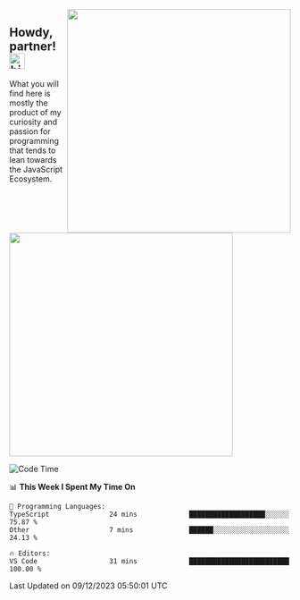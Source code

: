 <img src="https://raw.githubusercontent.com/gist/patevs/b007a0e98fb216438d4cbf559fac4166/raw/88f20c9d749d756be63f22b09f3c4ac570bc5101/programming.gif" min-width="200px" max-width="400px" width="400px" align="right">

## Howdy, partner! <img src="https://user-images.githubusercontent.com/1303154/88677602-1635ba80-d120-11ea-84d8-d263ba5fc3c0.gif" width="28px" alt="hi">
<p> What you will find here is mostly the product of my curiosity and passion for programming that tends to lean towards the JavaScript Ecosystem. </p>

<!-- [![LinkedIn](https://img.shields.io/badge/LinkedIn-0077B5?style=for-the-badge&logo=linkedin&logoColor=white)](https://www.linkedin.com/in/fabiobarrosr/) -->
<!-- [![Whatsapp](https://img.shields.io/badge/WhatsApp-25D366?style=for-the-badge&logo=whatsapp&logoColor=white)](https://api.whatsapp.com/send/?phone=81997261308) -->


<!--### Languages, Frameworks, Libraries & Tools


#### Front End

<img alt="JavaScript"  src="https://img.shields.io/badge/javascript-%23323330.svg?&style=for-the-badge&logo=javascript&logoColor=%23F7DF1E"/> <img alt="TypeScript"   src="https://img.shields.io/badge/typescript-%23007ACC.svg?&style=for-the-badge&logo=typescript&logoColor=white"/> <img alt="React"   src="https://img.shields.io/badge/react-%2320232a.svg?&style=for-the-badge&logo=react&logoColor=%2361DAFB"/> <img alt="Redux"   src="https://img.shields.io/badge/redux-%23593d88.svg?&style=for-the-badge&logo=redux&logoColor=white"/> <img alt="Apollo-GraphQL" src="https://img.shields.io/badge/-ApolloGraphQL-311C87?style=for-the-badge&logo=apollo-graphql"/> <img alt="Bootstrap"   src="https://img.shields.io/badge/bootstrap-%23563D7C.svg?&style=for-the-badge&logo=bootstrap&logoColor=white"/> <img alt="Ant-Design"   src="https://img.shields.io/badge/-AntDesign-%230170FE?&style=for-the-badge&logo=ant-design&logoColor=white"/> <img alt="HTML5"   src="https://img.shields.io/badge/html5-%23E34F26.svg?&style=for-the-badge&logo=html5&logoColor=white"/> <img alt="CSS3"   src="https://img.shields.io/badge/css3-%231572B6.svg?&style=for-the-badge&logo=css3&logoColor=white"/> 
<img alt="SASS"   src="https://img.shields.io/badge/SASS-hotpink.svg?&style=for-the-badge&logo=SASS&logoColor=white"/> <img alt="Styled Components"   src="https://img.shields.io/badge/styled--components-DB7093?style=for-the-badge&logo=styled-components&logoColor=white"/> 
-->
<!--- 
Lang Stats
-->
<img src="https://github-readme-stats.vercel.app/api/top-langs/?username=fabio-barros&hide=html,css,dockerfile,scss,shell&hide_border=true&langs_count=10&layout=compact&theme=algolia&hide_border=true)](https://github.com/fabio-barros" width="400" >
<!--
#### Back End
<!--- 
Node 
Express
Next
Nest
GraphQL
-->
<!---
<img alt="NodeJS" src="https://img.shields.io/badge/node.js-%2343853D.svg?style=for-the-badge&logo=node-dot-js&logoColor=white"/> <img alt="Express.js" src="https://img.shields.io/badge/express.js-%23404d59.svg?style=for-the-badge&logo=express&logoColor=%2361DAFB"/> <img alt="Next JS" src="https://img.shields.io/badge/nextjs-%23000000.svg?style=for-the-badge&logo=next.js&logoColor=white"/>  <img alt="NestJS" src="https://img.shields.io/badge/nestjs-%23E0234E.svg?style=for-the-badge&logo=nestjs&logoColor=white"/> <img alt="GraphQL" src="https://img.shields.io/badge/-GraphQL-E10098?style=for-the-badge&logo=graphql"/>
 -->
<!--- 
Java 
Spring
C#
.NET
Ruby
--> 
<!-- <img alt="Spring" src="https://img.shields.io/badge/spring-%236DB33F.svg?&style=for-the-badge&logo=spring&logoColor=white" align="center"/>  -->
<!-- <img alt="Java" src="https://img.shields.io/badge/java-%23ED8B00.svg?&style=for-the-badge&logo=java&logoColor=white" align="center"/>  -->
<!---  <img alt="C#" src="https://img.shields.io/badge/c%23-%23239120.svg?&style=for-the-badge&logo=c-sharp&logoColor=white" align="center" /> <img alt=".Net" src="https://img.shields.io/badge/.NET-5C2D91?style=for-the-badge&logo=.net&logoColor=white" align="center" />  -->
<!-- <img alt="Ruby" src="https://img.shields.io/badge/ruby-%23CC342D.svg?style=for-the-badge&logo=ruby&logoColor=white" align="center" /> -->
<!--- 
Firebase
AWS
Mongo
Postgres
-->
<!-- <img alt="AWS"   src="https://img.shields.io/badge/AWS-%23FF9900.svg?&style=for-the-badge&logo=amazon-aws&logoColor=white"/>  -->
<!--<img alt="Firebase"   src="https://img.shields.io/badge/firebase-%23039BE5.svg?&style=for-the-badge&logo=firebase"/> <img alt="MongoDB"   src ="https://img.shields.io/badge/MongoDB-%234ea94b.svg?&style=for-the-badge&logo=mongodb&logoColor=white"/> <img alt="Postgres"   src ="https://img.shields.io/badge/postgres-%23316192.svg?&style=for-the-badge&logo=postgresql&logoColor=white"/> -->

<!--#### Low Level &emsp;&emsp;&emsp;&emsp;&emsp;&emsp; Functional
<img alt="Rust"   src="https://img.shields.io/badge/Rust-000000?style=for-the-badge&logo=rust&logoColor=white" align="center" />&emsp;&emsp;&emsp;<img alt="Elixir"   src="https://img.shields.io/badge/elixir-%234B275F.svg?style=for-the-badge&logo=elixir&logoColor=white" align="center" /> <img alt="Haskell"   src="https://img.shields.io/badge/Haskell-5e5086?style=for-the-badge&logo=haskell&logoColor=white" align="center" />

<img alt="C"   src="https://img.shields.io/badge/C-00599C?style=for-the-badge&logo=c&logoColor=white" align="center" />&ensp;&emsp;&emsp;&emsp;&emsp; 

<img alt="C++"   src="https://img.shields.io/badge/C%2B%2B-00599C?style=for-the-badge&logo=c%2B%2B&logoColor=white" align="center" /> &emsp;&emsp;&emsp;&emsp;


#### Tools
<img alt="GitHub"   src="https://img.shields.io/badge/github-%23121011.svg?&style=for-the-badge&logo=github&logoColor=white"/> <img alt="Git"   src="https://img.shields.io/badge/git-%23F05033.svg?style=for-the-badge&logo=git&logoColor=white"/>
<img alt="Docker"   src="https://img.shields.io/badge/docker-%230db7ed.svg?&style=for-the-badge&logo=docker&logoColor=white"/> <img alt="Figma"   src="https://img.shields.io/badge/figma-%23F24E1E.svg?&style=for-the-badge&logo=figma&logoColor=white"/> 

### Programming Communities

[![HackerRank](/badges/hackerrank_badge.png)](https://www.hackerrank.com/whatupfabio)
<a href="https://www.codewars.com/users/Xanduzinha63"><img src="badges/codewars_badge.png" alt="CodeWars" width="144" height="32"/></a>
-->
<!--START_SECTION:waka-->
![Code Time](http://img.shields.io/badge/Code%20Time-474%20hrs%2013%20mins-blue)

📊 **This Week I Spent My Time On** 

```text
💬 Programming Languages: 
TypeScript               24 mins             ███████████████████░░░░░░   75.87 % 
Other                    7 mins              ██████░░░░░░░░░░░░░░░░░░░   24.13 % 

🔥 Editors: 
VS Code                  31 mins             █████████████████████████   100.00 % 
```


 Last Updated on 09/12/2023 05:50:01 UTC
<!--END_SECTION:waka-->
<!--- <img src="https://github-readme-stats.vercel.app/api/wakatime?username=Xanduzinha63&custom_title=&layout=compact&theme=algolia&hide_border=true&hide=other,git%20config,json">
-->

<!-- &nbsp;&nbsp;&nbsp;&nbsp;&nbsp;[![Readme Card](https://github-readme-stats.vercel.app/api/pin/?username=fabio-barros&repo=spacex-graphql)](https://github.com/fabio-barros/spacex-graphql)&nbsp;&nbsp;&nbsp;&nbsp;&nbsp;[![Readme Card](https://github-readme-stats.vercel.app/api/pin/?username=fabio-barros&repo=natural-event-tracker)](https://github.com/fabio-barros/natural-event-tracker) -->

